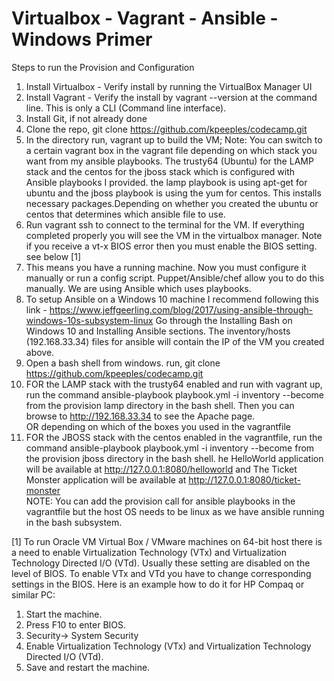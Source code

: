 # Virtualbox - Vagrant - Ansible - Windows Primer  
Steps to run the Provision and Configuration  
1. Install Virtualbox - Verify install by running the VirtualBox Manager UI  
2. Install Vagrant - Verify the install by vagrant --version at the command line.  This is only a CLI (Command line interface).  
3. Install Git, if not already done  
4. Clone the repo, git clone https://github.com/kpeeples/codecamp.git  
5. In the directory run, vagrant up to build the VM; Note: You can switch to a certain vagrant box in the vagrant file depending on which stack you want from my ansible playbooks. The trusty64 (Ubuntu) for the LAMP stack and the centos for the jboss stack which is configured with Ansible playbooks I provided.  the lamp playbook is using apt-get for ubuntu and the jboss playbook is using the yum for centos.  This installs necessary packages.Depending on whether you created the ubuntu or centos that determines which ansible file to use.  
6. Run vagrant ssh to connect to the terminal for the VM.  If everything completed properly you will see the VM in the virtualbox manager.  Note if you receive a vt-x BIOS error then you must enable the BIOS setting.  see below [1]  
7. This means you have a running machine.  Now you must configure it manually or run a config script.  Puppet/Ansible/chef allow you to do this manually.  We are using Ansible which uses playbooks.  
8. To setup Ansible on a Windows 10 machine I recommend following this link - https://www.jeffgeerling.com/blog/2017/using-ansible-through-windows-10s-subsystem-linux  Go through the Installing Bash on Windows 10 and Installing Ansible sections.  The inventory/hosts (192.168.33.34) files for ansible will contain the IP of the VM you created above.  
9. Open a bash shell from windows.  run, git clone https://github.com/kpeeples/codecamp.git  
10. FOR the LAMP stack with the trusty64 enabled and run with vagrant up, run the command ansible-playbook playbook.yml -i inventory --become from the provision lamp directory in the bash shell.  Then you can browse to http://192.168.33.34 to see the Apache page.  
OR depending on which of the boxes you used in the vagrantfile  
10. FOR the JBOSS stack with the centos enabled in the vagrantfile, run the command  ansible-playbook playbook.yml -i inventory --become from the provision jboss directory in the bash shell.  he HelloWorld application will be available at http://127.0.0.1:8080/helloworld and The Ticket Monster application will be available at http://127.0.0.1:8080/ticket-monster  
NOTE: You can add the provision call for ansible playbooks in the vagrantfile but the host OS needs to be linux as we have ansible running in the bash subsystem.  
  
[1] To run Oracle VM Virtual Box / VMware machines on 64-bit host there is a need to enable Virtualization Technology (VTx) and Virtualization Technology Directed I/O (VTd).  Usually these setting are disabled on the level of BIOS.  To enable VTx and VTd you have to change corresponding settings in the BIOS.  Here is an example how to do it for HP Compaq or similar PC:  
1. Start the machine.  
2. Press F10 to enter BIOS.  
3. Security-> System Security  
4. Enable Virtualization Technology (VTx) and Virtualization Technology Directed I/O (VTd).  
5. Save and restart the machine.  

